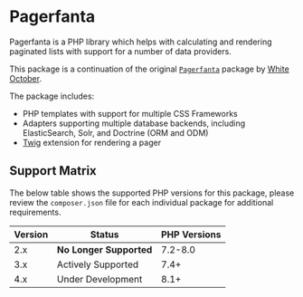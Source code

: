 # Pagerfanta

Pagerfanta is a PHP library which helps with calculating and rendering paginated lists with support for a number of data providers.
    
This package is a continuation of the original [`Pagerfanta`](https://github.com/whiteoctober/Pagerfanta) package by [White October](https://www.whiteoctober.co.uk/).

The package includes:
    
- PHP templates with support for multiple CSS Frameworks
- Adapters supporting multiple database backends, including ElasticSearch, Solr, and Doctrine (ORM and ODM)
- [Twig](https://twig.symfony.com/) extension for rendering a pager

## Support Matrix

The below table shows the supported PHP versions for this package, please review the `composer.json` file for each individual package for additional requirements.

| Version | Status                  | PHP Versions |
|---------|-------------------------|--------------|
| 2.x     | **No Longer Supported** | 7.2-8.0      |
| 3.x     | Actively Supported      | 7.4+         |
| 4.x     | Under Development       | 8.1+         |

